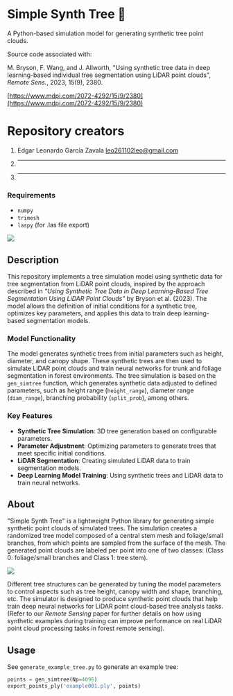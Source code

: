 # Simple Synth Tree 🌳

A Python-based simulation model for generating synthetic tree point clouds.

Source code associated with:

M. Bryson, F. Wang, and J. Allworth, "Using synthetic tree data in deep learning-based individual tree segmentation using LiDAR point clouds", *Remote Sens.*, 2023, 15(9), 2380.

[https://www.mdpi.com/2072-4292/15/9/2380](https://www.mdpi.com/2072-4292/15/9/2380)

# Repository creators

1. Edgar Leonardo García Zavala leo261102leo@gmail.com
2. ---------
3. ---------

### Requirements

- `numpy`
- `trimesh`
- `laspy` (for .las file export)

![](media/example_trees.png)

## Description

This repository implements a tree simulation model using synthetic data for tree segmentation from LiDAR point clouds, inspired by the approach described in *"Using Synthetic Tree Data in Deep Learning-Based Tree Segmentation Using LiDAR Point Clouds"* by Bryson et al. (2023). The model allows the definition of initial conditions for a synthetic tree, optimizes key parameters, and applies this data to train deep learning-based segmentation models.

### Model Functionality

The model generates synthetic trees from initial parameters such as height, diameter, and canopy shape. These synthetic trees are then used to simulate LiDAR point clouds and train neural networks for trunk and foliage segmentation in forest environments. The tree simulation is based on the `gen_simtree` function, which generates synthetic data adjusted to defined parameters, such as height range (`height_range`), diameter range (`diam_range`), branching probability (`split_prob`), among others.

### Key Features

- **Synthetic Tree Simulation**: 3D tree generation based on configurable parameters.
- **Parameter Adjustment**: Optimizing parameters to generate trees that meet specific initial conditions.
- **LiDAR Segmentation**: Creating simulated LiDAR data to train segmentation models.
- **Deep Learning Model Training**: Using synthetic trees and LiDAR data to train neural networks.

## About

"Simple Synth Tree" is a lightweight Python library for generating simple synthetic point clouds of simulated trees. The simulation creates a randomized tree model composed of a central stem mesh and foliage/small branches, from which points are sampled from the surface of the mesh. The generated point clouds are labeled per point into one of two classes: (Class 0: foliage/small branches and Class 1: tree stem).

![](media/process.png)

Different tree structures can be generated by tuning the model parameters to control aspects such as tree height, canopy width and shape, branching, etc. The simulator is designed to produce synthetic point clouds that help train deep neural networks for LiDAR point cloud-based tree analysis tasks. (Refer to our *Remote Sensing* paper for further details on how using synthetic examples during training can improve performance on real LiDAR point cloud processing tasks in forest remote sensing).

## Usage

See `generate_example_tree.py` to generate an example tree:

```python
points = gen_simtree(Np=4096)
export_points_ply('example001.ply', points)
